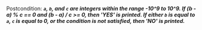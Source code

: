 Postcondition: ***`a`, `b`, and `c` are integers within the range -10^9 to 10^9. If (b - a) % c == 0 and (b - a) / c >= 0, then 'YES' is printed. If either `b` is equal to `a`, `c` is equal to 0, or the condition is not satisfied, then 'NO' is printed.***